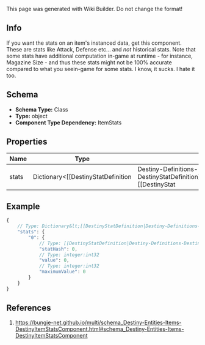 <span class="wiki-builder">This page was generated with Wiki Builder. Do not change the format!</span>

## Info
If you want the stats on an item's instanced data, get this component. These are stats like Attack, Defense etc... and *not* historical stats. Note that some stats have additional computation in-game at runtime - for instance, Magazine Size - and thus these stats might not be 100% accurate compared to what you seein-game for some stats.  I know, it sucks.  I hate it too.

## Schema
* **Schema Type:** Class
* **Type:** object
* **Component Type Dependency:** ItemStats

## Properties
Name | Type | Description
---- | ---- | -----------
stats | Dictionary&lt;[[DestinyStatDefinition|Destiny-Definitions-DestinyStatDefinition]]:ManifestDefinition:integer:uint32,[[DestinyStat|Destiny-DestinyStat]]&gt; | If the item has stats that it provides (damage, defense, etc...), it will be given here.

## Example
```javascript
{
    // Type: Dictionary&lt;[[DestinyStatDefinition|Destiny-Definitions-DestinyStatDefinition]]:ManifestDefinition:integer:uint32,[[DestinyStat|Destiny-DestinyStat]]&gt;
    "stats": {
        "0": {
            // Type: [[DestinyStatDefinition|Destiny-Definitions-DestinyStatDefinition]]:ManifestDefinition:integer:uint32
            "statHash": 0,
            // Type: integer:int32
            "value": 0,
            // Type: integer:int32
            "maximumValue": 0
        }
    }
}

```

## References
1. https://bungie-net.github.io/multi/schema_Destiny-Entities-Items-DestinyItemStatsComponent.html#schema_Destiny-Entities-Items-DestinyItemStatsComponent
